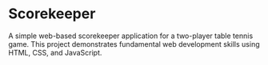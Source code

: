 # Scorekeeper
A simple web-based scorekeeper application for a two-player table tennis game. This project demonstrates fundamental web development skills using HTML, CSS, and JavaScript.
